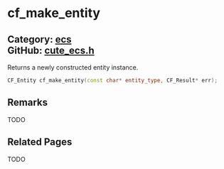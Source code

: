 [](../header.md ':include')

# cf_make_entity

Category: [ecs](/api_reference?id=ecs)  
GitHub: [cute_ecs.h](https://github.com/RandyGaul/cute_framework/blob/master/include/cute_ecs.h)  
---

Returns a newly constructed entity instance.

```cpp
CF_Entity cf_make_entity(const char* entity_type, CF_Result* err);
```

## Remarks

TODO

## Related Pages

TODO  
